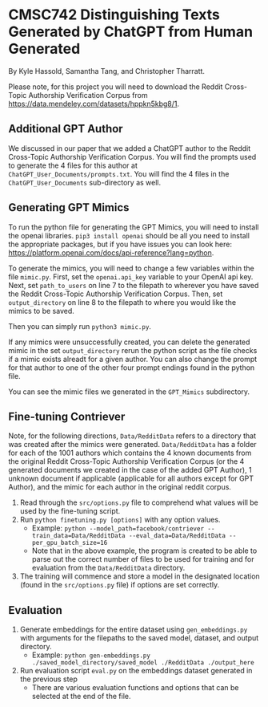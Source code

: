# CMSC742 Distinguishing Texts Generated by ChatGPT from Human Generated
By Kyle Hassold, Samantha Tang, and Christopher Tharratt.

Please note, for this project you will need to download the Reddit Cross-Topic Authorship Verification Corpus from https://data.mendeley.com/datasets/hppkn5kbg8/1. 

## Additional GPT Author

We discussed in our paper that we added a ChatGPT author to the Reddit Cross-Topic Authorship Verification Corpus. You will find the prompts used to generate the 4 files for this author at `ChatGPT_User_Documents/prompts.txt`. You will find the 4 files in the `ChatGPT_User_Documents` sub-directory as well. 

## Generating GPT Mimics 

To run the python file for generating the GPT Mimics, you will need to install the openai libraries. 
`pip3 install openai` should be all you need to install the appropriate packages, but if you have issues you can look here: https://platform.openai.com/docs/api-reference?lang=python.

To generate the mimics, you will need to change a few variables within the file `mimic.py`. First, set the `openai.api_key` variable to your OpenAI api key. Next, set `path_to_users` on line 7 to the filepath to wherever you have saved the Reddit Cross-Topic Authorship Verification Corpus. Then, set `output_directory` on line 8 to the filepath to where you would like the mimics to be saved. 

Then you can simply run `python3 mimic.py`. 

If any mimics were unsuccessfully created, you can delete the generated mimic in the set `output_directory` rerun the python script as the file checks if a mimic exists alreadt for a given author. You can also change the prompt for that author to one of the other four prompt endings found in the python file. 

You can see the mimic files we generated in the `GPT_Mimics` subdirectory. 

## Fine-tuning Contriever

Note, for the following directions, `Data/RedditData` refers to a directory that was created after the mimics were generated. `Data/RedditData` has a folder for each of the 1001 authors which contains the 4 known documents from the original Reddit Cross-Topic Authorship Verification Corpus (or the 4 generated documents we created in the case of the added GPT Author), 1 unknown document if applicable (applicable for all authors except for GPT Author), and the mimic for each author in the original reddit corpus.

1. Read through the `src/options.py` file to comprehend what values will be used by the fine-tuning script.
2. Run ```python finetuning.py [options]``` with any option values.
   - Example: ```python --model_path=facebook/contriever --train_data=Data/RedditData --eval_data=Data/RedditData --per_gpu_batch_size=16```
   - Note that in the above example, the program is created to be able to parse out the correct number of files to be used for training and for evaluation from the `Data/RedditData` directory. 
3. The training will commence and store a model in the designated location (found in the `src/options.py` file) if options are set correctly.

## Evaluation

1. Generate embeddings for the entire dataset using `gen_embeddings.py` with arguments for the filepaths to the saved model, dataset, and output directory.
   - Example: ```python gen-embeddings.py ./saved_model_directory/saved_model ./RedditData ./output_here```
2. Run evaluation script `eval.py` on the embeddings dataset generated in the previous step
   - There are various evaluation functions and options that can be selected at the end of the file.